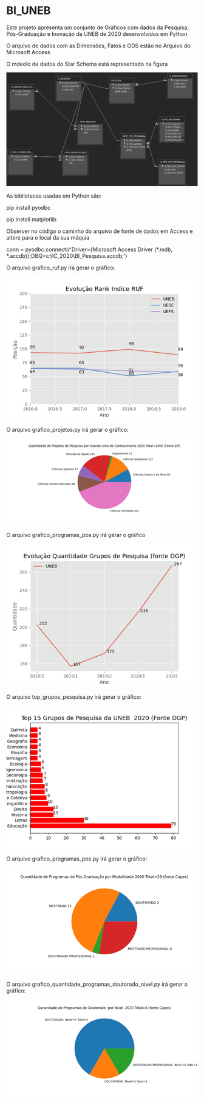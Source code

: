 # BI_UNEB


Este projeto apresenta um conjunto de Gráficos com dados da Pesquisa, Pós-Graduação e Inovação da UNEB de 2020 desenvolvidos em Python

O arquivo de dados com as Dimensões, Fatos e ODS estão no Arquivo do Microsoft Access

O mdeolo de dados do Star Schema está representado na figura 

![Screenshot](modelo.png)


As bibliotecas usadas em Python são:

pip install pyodbc

pip install matplotlib


Observer no código o caminho do arquivo de fonte de dados em Access e altere para o local da sua máquia

conn = pyodbc.connect(r'Driver={Microsoft Access Driver (*.mdb, *.accdb)};DBQ=c:\IC_2020\BI_Pesquisa.accdb;')

O arquivo grafico_ruf.py irá gerar o gráfico: 

![Screenshot](grafico_ruf.png)

O arquivo grafico_projetos.py irá gerar o gráfico: 

![Screenshot](grafico_projetos.png)

O arquivo grafico_programas_pos.py irá gerar o gráfico

![Screenshot](grafico_evolucao_grupos_pesquisa.png)

O arquivo top_grupos_pesquisa.py irá gerar o gráfico: 

![Screenshot](grafico_top_15.png)

O arquivo grafico_programas_pos.py irá gerar o gráfico: 

![Screenshot](grafico_programas_pos.png)


O arquivo grafico_quantidade_programas_doutorado_nivel.py irá gerar o gráfico: 

![Screenshot](grafico_quantidade_programas_doutorado_nivel.png)

